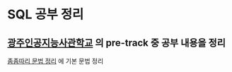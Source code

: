 # SQL 공부 정리

## [광주인공지능사관학교](https://gj-aischool.or.kr/) 의 pre-track 중 공부 내용을 정리

[좀좀따리 문법 정리](./grammer.sql) 에 기본 문법 정리
